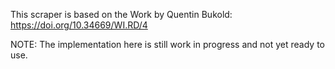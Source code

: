 This scraper is based on the Work by Quentin Bukold: https://doi.org/10.34669/WI.RD/4

NOTE: The implementation here is still work in progress and not yet ready to use.
